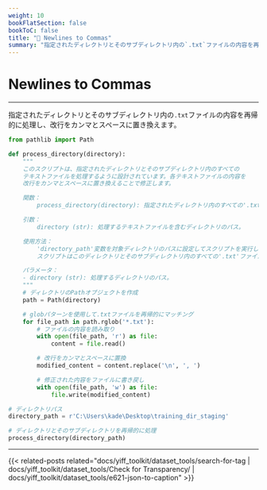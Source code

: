 ```yaml
---
weight: 10
bookFlatSection: false
bookToC: false
title: "🐍 Newlines to Commas"
summary: "指定されたディレクトリとそのサブディレクトリ内の`.txt`ファイルの内容を再帰的に処理し、改行をカンマとスペースに置き換えます。"
---
```


<!--markdownlint-disable MD025 -->

# Newlines to Commas

---

指定されたディレクトリとそのサブディレクトリ内の`.txt`ファイルの内容を再帰的に処理し、改行をカンマとスペースに置き換えます。

```python
from pathlib import Path

def process_directory(directory):
    """
    このスクリプトは、指定されたディレクトリとそのサブディレクトリ内のすべての
    テキストファイルを処理するように設計されています。各テキストファイルの内容を
    改行をカンマとスペースに置き換えることで修正します。

    関数：
        process_directory(directory): 指定されたディレクトリ内のすべての'.txt'ファイルを再帰的に処理します。

    引数：
        directory (str): 処理するテキストファイルを含むディレクトリのパス。

    使用方法：
        'directory_path'変数を対象ディレクトリのパスに設定してスクリプトを実行します。
        スクリプトはこのディレクトリとそのサブディレクトリ内のすべての'.txt'ファイルを修正します。

    パラメータ：
    - directory (str): 処理するディレクトリのパス。
    """
    # ディレクトリのPathオブジェクトを作成
    path = Path(directory)

    # globパターンを使用して.txtファイルを再帰的にマッチング
    for file_path in path.rglob('*.txt'):
        # ファイルの内容を読み取り
        with open(file_path, 'r') as file:
            content = file.read()

        # 改行をカンマとスペースに置換
        modified_content = content.replace('\n', ', ')

        # 修正された内容をファイルに書き戻し
        with open(file_path, 'w') as file:
            file.write(modified_content)

# ディレクトリパス
directory_path = r'C:\Users\kade\Desktop\training_dir_staging'

# ディレクトリとそのサブディレクトリを再帰的に処理
process_directory(directory_path)
```

---

{{< related-posts related="docs/yiff_toolkit/dataset_tools/search-for-tag | docs/yiff_toolkit/dataset_tools/Check for Transparency/ | docs/yiff_toolkit/dataset_tools/e621-json-to-caption" >}}
